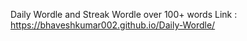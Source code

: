 Daily Wordle and Streak Wordle over 100+ words 
Link : https://bhaveshkumar002.github.io/Daily-Wordle/
